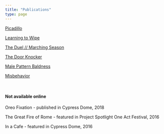 ```yaml
---
title: "Publications"
type: page
---
```


<a href="https://www.thedreadmachine.com/picadillo/" target="_blank">Picadillo</a>

<a href="https://thefuriousgazelle.com/2021/09/13/learning-to-wipe-by-christopher-luis-jorge/" target="_blank">Learning to Wipe</a>

<a href="https://www.stoneboatwi.com/issue-11-1/luis-jorge" target="_blank">The Duel // Marching Season</a>

<a href="https://decodedpride.com/decoded-pride-issue-2-stories-being-released-now-and-throughout-pride/" target="_blank">The Door Knocker</a>

<a href="https://open.spotify.com/episode/35WusbrFfrIYccceEdxd44" target="_blank">Male Pattern Baldness</a>

<a href="https://www.acentosreview.com/august2019/misbehavior-by-christopher.html" target="_blank">Misbehavior</a>

&nbsp;

#### Not available online 

Oreo Fixation - published in Cypress Dome, 2018

The Great Fire of Rome - featured in Project Spotlight One Act Festival, 2016

In a Cafe - featured in Cypress Dome, 2016

